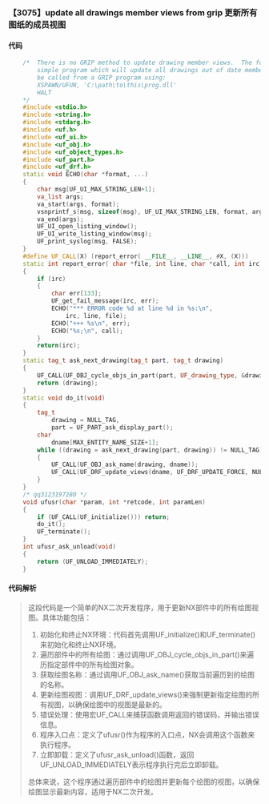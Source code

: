 ### 【3075】update all drawings member views from grip 更新所有图纸的成员视图

#### 代码

```cpp
    /*  There is no GRIP method to update drawing member views.  The following is a very  
        simple program which will update all drawings out of date member views.  It can  
        be called from a GRIP program using:  
        XSPAWN/UFUN, 'C:\path\to\this\prog.dll'  
        HALT  
    */  
    #include <stdio.h>  
    #include <string.h>  
    #include <stdarg.h>  
    #include <uf.h>  
    #include <uf_ui.h>  
    #include <uf_obj.h>  
    #include <uf_object_types.h>  
    #include <uf_part.h>  
    #include <uf_drf.h>  
    static void ECHO(char *format, ...)  
    {  
        char msg[UF_UI_MAX_STRING_LEN+1];  
        va_list args;  
        va_start(args, format);  
        vsnprintf_s(msg, sizeof(msg), UF_UI_MAX_STRING_LEN, format, args);  
        va_end(args);  
        UF_UI_open_listing_window();  
        UF_UI_write_listing_window(msg);  
        UF_print_syslog(msg, FALSE);  
    }  
    #define UF_CALL(X) (report_error( __FILE__, __LINE__, #X, (X)))  
    static int report_error( char *file, int line, char *call, int irc)  
    {  
        if (irc)  
        {  
            char err[133];  
            UF_get_fail_message(irc, err);  
            ECHO("*** ERROR code %d at line %d in %s:\n",  
                irc, line, file);  
            ECHO("+++ %s\n", err);  
            ECHO("%s;\n", call);  
        }  
        return(irc);  
    }  
    static tag_t ask_next_drawing(tag_t part, tag_t drawing)  
    {  
        UF_CALL(UF_OBJ_cycle_objs_in_part(part, UF_drawing_type, &drawing));  
        return (drawing);  
    }  
    static void do_it(void)  
    {  
        tag_t  
            drawing = NULL_TAG,  
            part = UF_PART_ask_display_part();  
        char  
            dname[MAX_ENTITY_NAME_SIZE+1];  
        while ((drawing = ask_next_drawing(part, drawing)) != NULL_TAG)  
        {  
            UF_CALL(UF_OBJ_ask_name(drawing, dname));  
            UF_CALL(UF_DRF_update_views(dname, UF_DRF_UPDATE_FORCE, NULL));  
        }  
    }  
    /* qq3123197280 */  
    void ufusr(char *param, int *retcode, int paramLen)  
    {  
        if (UF_CALL(UF_initialize())) return;  
        do_it();  
        UF_terminate();  
    }  
    int ufusr_ask_unload(void)  
    {  
        return (UF_UNLOAD_IMMEDIATELY);  
    }

```

#### 代码解析

> 这段代码是一个简单的NX二次开发程序，用于更新NX部件中的所有绘图视图。具体功能包括：
>
> 1. 初始化和终止NX环境：代码首先调用UF_initialize()和UF_terminate()来初始化和终止NX环境。
> 2. 遍历部件中的所有绘图：通过调用UF_OBJ_cycle_objs_in_part()来遍历指定部件中的所有绘图对象。
> 3. 获取绘图名称：通过调用UF_OBJ_ask_name()获取当前遍历到的绘图的名称。
> 4. 更新绘图视图：调用UF_DRF_update_views()来强制更新指定绘图的所有视图，以确保绘图中的视图是最新的。
> 5. 错误处理：使用宏UF_CALL来捕获函数调用返回的错误码，并输出错误信息。
> 6. 程序入口点：定义了ufusr()作为程序的入口点，NX会调用这个函数来执行程序。
> 7. 立即卸载：定义了ufusr_ask_unload()函数，返回UF_UNLOAD_IMMEDIATELY表示程序执行完后立即卸载。
>
> 总体来说，这个程序通过遍历部件中的绘图并更新每个绘图的视图，以确保绘图显示最新内容，适用于NX二次开发。
>
